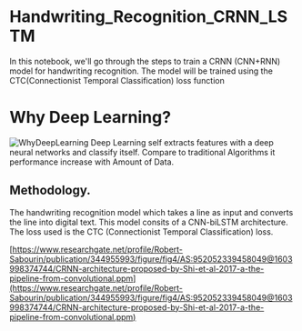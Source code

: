# Handwriting_Recognition_CRNN_LSTM
In this notebook, we'll go through the steps to train a CRNN (CNN+RNN) model for handwriting recognition. The model will be trained using the CTC(Connectionist Temporal Classification) loss function
# Why Deep Learning?
![WhyDeepLearning](https://user-images.githubusercontent.com/67474853/136068397-89e3aedf-09b0-4d5b-b2ee-91bc00881377.png)
Deep Learning self extracts features with a deep neural networks and classify itself. Compare to traditional Algorithms it performance increase with Amount of Data.
## Methodology.
The handwriting recognition model which takes a line as input and converts the line into digital text. This model consits of a CNN-biLSTM architecture. The loss used is the CTC (Connectionist Temporal Classification) loss.

[https://www.researchgate.net/profile/Robert-Sabourin/publication/344955993/figure/fig4/AS:952052339458049@1603998374744/CRNN-architecture-proposed-by-Shi-et-al-2017-a-the-pipeline-from-convolutional.ppm](https://www.researchgate.net/profile/Robert-Sabourin/publication/344955993/figure/fig4/AS:952052339458049@1603998374744/CRNN-architecture-proposed-by-Shi-et-al-2017-a-the-pipeline-from-convolutional.ppm)







